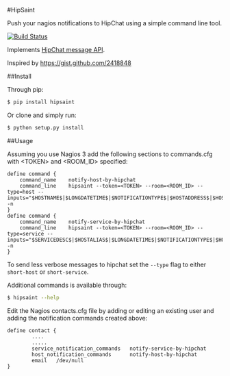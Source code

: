 #HipSaint

Push your nagios notifications to HipChat using a simple command line tool.

[![Build Status](https://travis-ci.org/hannseman/hipsaint.png?branch=master)](https://travis-ci.org/hannseman/hipsaint)

Implements [HipChat message API](https://www.hipchat.com/docs/api/method/rooms/message).

Inspired by https://gist.github.com/2418848

##Install

Through pip:

~~~ sh
$ pip install hipsaint
~~~

Or clone and simply run:
~~~ sh
$ python setup.py install
~~~

##Usage

Assuming you use Nagios 3 add the following sections to commands.cfg with &lt;TOKEN&gt; and &lt;ROOM_ID&gt; specified:

    define command {
        command_name    notify-host-by-hipchat
        command_line    hipsaint --token=<TOKEN> --room=<ROOM_ID> --type=host --inputs="$HOSTNAME$|$LONGDATETIME$|$NOTIFICATIONTYPE$|$HOSTADDRESS$|$HOSTSTATE$|$HOSTOUTPUT$" -n
    }
    define command {
        command_name    notify-service-by-hipchat
        command_line    hipsaint --token=<TOKEN> --room=<ROOM_ID> --type=service --inputs="$SERVICEDESC$|$HOSTALIAS$|$LONGDATETIME$|$NOTIFICATIONTYPE$|$HOSTADDRESS$|$SERVICESTATE$|$SERVICEOUTPUT$" -n
    }

To send less verbose messages to hipchat set the ``--type`` flag to either ``short-host`` or ``short-service``.

Additional commands is available through:
~~~ sh
$ hipsaint --help
~~~

Edit the Nagios contacts.cfg file by adding or editing an existing user and adding the notification commands created above:

    define contact {
            ....
            .....
            service_notification_commands   notify-service-by-hipchat
            host_notification_commands      notify-host-by-hipchat
            email   /dev/null
    }
